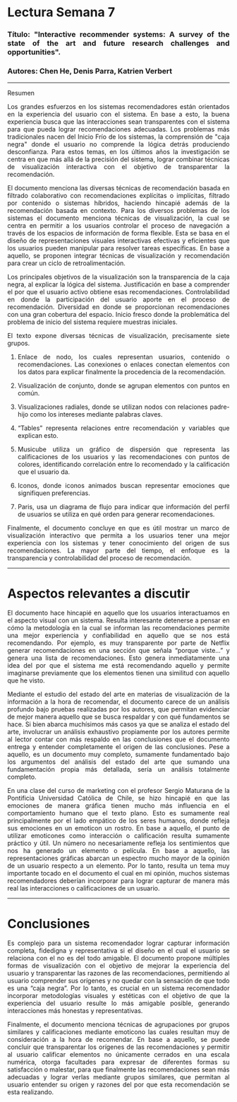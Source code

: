 <div style="text-align: justify">

# Lectura Semana 7
### Título: "Interactive recommender systems: A survey of the state of the art and future research challenges and opportunities".
### Autores: Chen He, Denis Parra, Katrien Verbert
------------

Resumen
 
Los grandes esfuerzos en los sistemas recomendadores están orientados en la experiencia del usuario con el sistema. En base a esto, la  buena experiencia busca que las interacciones sean transparentes con el sistema para que pueda lograr recomendaciones adecuadas. Los problemas más tradicionales nacen del Inicio Frío de los sistemas, la comprensión de "caja negra" donde el usuario no comprende la lógica detrás produciendo desconfianza. Para estos temas, en los últimos años la investigación se centra en que más allá de la precisión del sistema, lograr combinar técnicas de visualización interactiva con el objetivo de transparentar la recomendación.
 
El documento menciona las diversas técnicas de recomendación basada en filtrado colaborativo con recomendaciones explícitas o implícitas, filtrado por contenido o sistemas híbridos, haciendo hincapié además de la recomendación basada en contexto. Para los diversos problemas de los sistemas el documento menciona técnicas de visualización, la cual se centra en permitir a los usuarios controlar el proceso de navegación a través de los espacios de información de forma flexible. Esta se basa en el diseño de representaciones visuales interactivas efectivas y eficientes que los usuarios pueden manipular para resolver tareas específicas. En base a aquello, se proponen integrar técnicas de visualización y recomendación para crear un ciclo de retroalimentación.
 
Los principales objetivos de la visualización son la transparencia de la caja negra, al explicar la lógica del sistema. Justificación en base a comprender el por que el usuario activo obtiene esas recomendaciones. Controlabilidad en donde la participación del usuario aporte en el proceso de recomendación. Diversidad en donde se proporcionan recomendaciones con una gran cobertura del espacio. Inicio fresco donde la problemática del problema de inicio del sistema requiere muestras iniciales.
 
El texto expone diversas técnicas de visualización, precisamente siete grupos.
1.  Enlace de nodo, los cuales representan usuarios, contenido o recomendaciones. Las conexiones o enlaces conectan elementos con los datos para explicar finalmente la procedencia de la recomendación.

2.  Visualización de conjunto, donde se agrupan elementos con puntos en común.

3.  Visualizaciones radiales, donde se utilizan nodos con relaciones padre-hijo como los intereses mediante palabras claves.

4.  “Tables” representa relaciones entre recomendación y variables que explican esto.

5.  Musicube utiliza un gráfico de dispersión que representa las calificaciones de los usuarios y las recomendaciones con puntos de colores, identificando correlación entre lo recomendado y la calificación que el usuario da.

6.  Iconos, donde iconos animados buscan representar emociones que signifiquen preferencias.

7.  Paris, usa un diagrama de flujo para indicar que información del perfil de usuarios se utiliza en qué orden para generar recomendaciones.
 
Finalmente, el documento concluye en que es útil mostrar un marco de visualización interactivo que permita a los usuarios tener una mejor experiencia con los sistemas y tener conocimiento del origen de sus recomendaciones. La mayor parte del tiempo, el enfoque es la transparencia y controlabilidad del proceso de recomendación.
 
------------
 
# Aspectos relevantes a discutir

El documento hace hincapié en aquello que los usuarios interactuamos en el aspecto visual con un sistema. Resulta interesante detenerse a pensar en cómo la metodología en la cual se informan las recomendaciones permite una mejor experiencia y confiabilidad en aquello que se nos está recomendando. Por ejemplo, es muy transparente por parte de Netflix generar recomendaciones en una sección que señala “porque viste...” y genera una lista de recomendaciones. Esto genera inmediatamente una idea del por que el sistema me está recomendando aquello y permite imaginarse previamente que los elementos tienen una similitud con aquello que he visto.

Mediante el estudio del estado del arte en materias de visualización de la información a la hora de recomendar, el documento carece de un análisis profundo bajo pruebas realizadas por los autores, que permitan evidenciar de mejor manera aquello que se busca respaldar y con qué fundamentos se hace. Si bien abarca muchísimos más casos ya que se analiza el estado del arte, involucrar un análisis exhaustivo propiamente por los autores permite al lector contar con más respaldo en las conclusiones que el documento entrega y entender completamente el origen de las conclusiones. Pese a aquello, es un documento muy completo, sumamente fundamentado bajo los argumentos del análisis del estado del arte que sumando una fundamentación propia más detallada, sería un análisis totalmente completo.

En una clase del curso de marketing con el profesor Sergio Maturana de la Pontificia Universidad Católica de Chile, se hizo hincapié en que las emociones de manera gráfica tienen mucho más influencia en el comportamiento humano que el texto plano. Esto es sumamente real principalmente por el lado empático de los seres humanos, donde refleja sus emociones en un emoticon un rostro. En base a aquello, el punto de utilizar emoticones como interacción o calificación resulta sumamente práctico y útil. Un número no necesariamente refleja los sentimientos que nos ha generado un elemento o película. En base a aquello, las representaciones gráficas abarcan un espectro mucho mayor de la opinión de un usuario respecto a un elemento. Por lo tanto, resulta un tema muy importante tocado en el documento el cual en mi opinión, muchos sistemas recomendadores deberían incorporar para lograr capturar de manera más real las interacciones o calificaciones de un usuario.

------------
 
# Conclusiones
 
Es complejo para un sistema recomendador lograr capturar información completa, fidedigna y representativa si el diseño en el cual el usuario se relaciona con el no es del todo amigable. El documento propone múltiples formas de visualización con el objetivo de mejorar la experiencia del usuario y transparentar las razones de las recomendaciones, permitiendo al usuario comprender sus orígenes y no quedar con la sensación de que todo es una “caja negra”. Por lo tanto, es crucial en un sistema recomendador incorporar metodologías visuales y estéticas con el objetivo de que la experiencia del usuario resulte lo más amigable posible, generando interacciones más honestas y representativas.
 
Finalmente, el documento menciona técnicas de agrupaciones por grupos similares y calificaciones mediante emoticono las cuales resultan muy de consideración a la hora de recomendar. En base a aquello, se puede concluir que transparentar los orígenes de las recomendaciones y permitir al usuario calificar elementos no únicamente cerrados en una escala numérica, otorga facultades para expresar de diferentes formas su satisfacción o malestar, para que finalmente las recomendaciones sean más adecuadas y lograr verlas mediante grupos similares, que permitan al usuario entender su origen y razones del por que esta recomendación se esta realizando.

